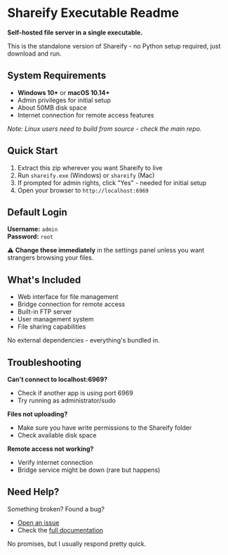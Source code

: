 # Shareify Executable Readme

**Self-hosted file server in a single executable.**

This is the standalone version of Shareify - no Python setup required, just download and run.

## System Requirements

- **Windows 10+** or **macOS 10.14+**
- Admin privileges for initial setup
- About 50MB disk space
- Internet connection for remote access features

*Note: Linux users need to build from source - check the main repo.*

## Quick Start

1. Extract this zip wherever you want Shareify to live
2. Run `shareify.exe` (Windows) or `shareify` (Mac)
3. If prompted for admin rights, click "Yes" - needed for initial setup
4. Open your browser to `http://localhost:6969`

## Default Login

**Username:** `admin`  
**Password:** `root`

⚠️ **Change these immediately** in the settings panel unless you want strangers browsing your files.

## What's Included

- Web interface for file management
- Bridge connection for remote access
- Built-in FTP server
- User management system
- File sharing capabilities

No external dependencies - everything's bundled in.

## Troubleshooting

**Can't connect to localhost:6969?**
- Check if another app is using port 6969
- Try running as administrator/sudo

**Files not uploading?**
- Make sure you have write permissions to the Shareify folder
- Check available disk space

**Remote access not working?**
- Verify internet connection
- Bridge service might be down (rare but happens)

## Need Help?

Something broken? Found a bug? 

- [Open an issue](https://github.com/bbarni2020/Shareify/issues)
- Check the [full documentation](https://github.com/bbarni2020/Shareify)

No promises, but I usually respond pretty quick.
